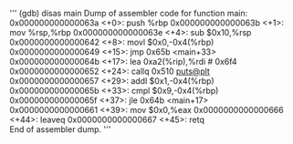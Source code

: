 '''
(gdb) disas main
Dump of assembler code for function main:
   0x000000000000063a <+0>:     push   %rbp
   0x000000000000063b <+1>:     mov    %rsp,%rbp
   0x000000000000063e <+4>:     sub    $0x10,%rsp
   0x0000000000000642 <+8>:     movl   $0x0,-0x4(%rbp)
   0x0000000000000649 <+15>:    jmp    0x65b <main+33>
   0x000000000000064b <+17>:    lea    0xa2(%rip),%rdi        # 0x6f4
   0x0000000000000652 <+24>:    callq  0x510 <puts@plt>
   0x0000000000000657 <+29>:    addl   $0x1,-0x4(%rbp)
   0x000000000000065b <+33>:    cmpl   $0x9,-0x4(%rbp)
   0x000000000000065f <+37>:    jle    0x64b <main+17>
   0x0000000000000661 <+39>:    mov    $0x0,%eax
   0x0000000000000666 <+44>:    leaveq 
   0x0000000000000667 <+45>:    retq   
End of assembler dump.
'''
